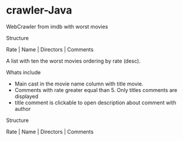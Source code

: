 # crawler-Java

WebCrawler from imdb with worst movies



Structure

Rate | Name | Directors | Comments 



A  list with ten the worst movies ordering by rate (desc).

Whats include
- Main cast in the movie name column with title movie.
- Comments with rate greater equal than 5. Only titles comments are displayed
- title comment is clickable to open description about comment with author


Structure

Rate | Name | Directors | Comments 

